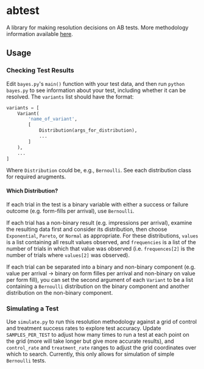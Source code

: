 # abtest
A library for making resolution decisions on AB tests. More methodology information available [here](https://git.cogolo.net/uplift/uplift/wiki/AB-Testing).

## Usage

### Checking Test Results
Edit `bayes.py`'s `main()` function with your test data, and then run `python bayes.py` to see information about your test, including whether it can be resolved. The `variants` list should have the format:
```python
variants = [
    Variant(
        'name_of_variant',
        [
            Distribution(args_for_distribution),
            ...
        ]
    ),
    ...
]
```
Where `Distribution` could be, e.g., `Bernoulli`. See each distribution class for required arugments.

#### Which Distribution?
If each trial in the test is a binary variable with either a success or failure outcome (e.g. form-fills per arrival), use `Bernoulli`.

If each trial has a non-binary result (e.g. impressions per arrival), examine the resulting data first and consider its distribution, then choose `Exponential`, `Pareto`, or `Normal` as appropriate. For these distributions, `values` is a list containing all result values observed, and `frequencies` is a list of the number of trials in which that value was observed (i.e. `frequences[2]` is the number of trials where `values[2]` was observed).

If each trial can be separated into a binary and non-binary component (e.g. value per arrival -> binary on form filles per arrival and non-binary on value per form fill), you can set the second argument of each `Variant` to be a list containing a `Bernoulli` distribution on the binary component and another distribution on the non-binary component.

### Simulating a Test
Use `simulate.py` to run this resolution methodology against a grid of control and treatment success rates to explore test accuracy. Update `SAMPLES_PER_TEST` to adjust how many times to run a test at each point on the grid (more will take longer but give more accurate results), and `control_rate` and `treatment_rate` ranges to adjust the grid coordinates over which to search. Currently, this only allows for simulation of simple `Bernoulli` tests.
